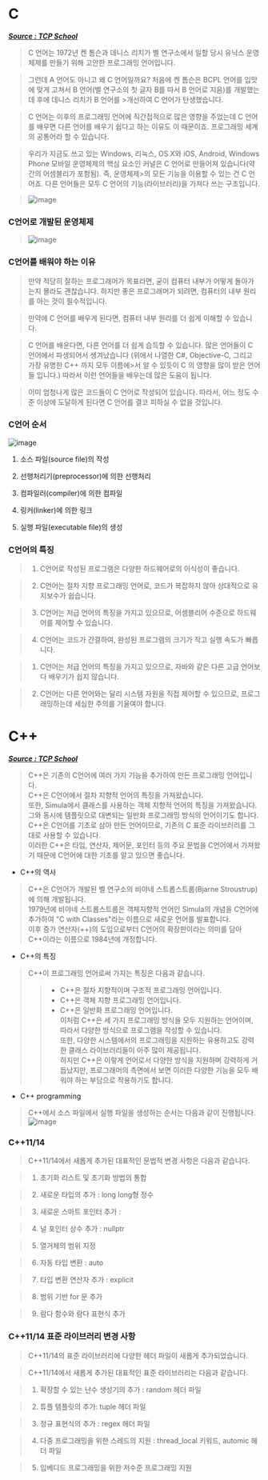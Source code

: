 # C
[***Source : TCP School***](http://www.tcpschool.com/)
>C 언어는 1972년 켄 톰슨과 데니스 리치가 벨 연구소에서 일할 당시 유닉스 운영체제를 만들기 위해 고안한 프로그래밍 언어입니다.

>그런데 A 언어도 아니고 왜 C 언어일까요? 처음에 켄 톰슨은 BCPL 언어를 입맛에 맞게 고쳐서 B 언어(벨 연구소의 첫 글자 B를 따서 B 언어로 지음)를 개발했는데 후에 데니스 리치가 B 언어를 >개선하여 C 언어가 탄생했습니다.

>C 언어는 이후의 프로그래밍 언어에 직간접적으로 많은 영향을 주었는데 C 언어를 배우면 다른 언어를 배우기 쉽다고 하는 이유도 이 때문이죠. 프로그래밍 세계의 공통어라 할 수 있습니다.

>우리가 지금도 쓰고 있는 Windows, 리눅스, OS X와 iOS, Android, Windows Phone 모바일 운영체제의 핵심 요소인 커널은 C 언어로 만들어져 있습니다(약간의 어셈블리가 포함됨). 즉, 운영체제>의 모든 기능을 이용할 수 있는 건 C 언어죠. 다른 언어들은 모두 C 언어의 기능(라이브러리)을 가져다 쓰는 구조입니다.


>![image](https://user-images.githubusercontent.com/51119920/218312144-07c915f6-82e3-4589-bac0-c2ccb0cb6567.png)


### C언어로 개발된 운영체제

>![image](https://user-images.githubusercontent.com/51119920/218312161-aac31359-9c2a-4b2a-9658-230e28842d36.png)


### C언어를 배워야 하는 이유
>만약 적당히 잘하는 프로그래머가 목표라면, 굳이 컴퓨터 내부가 어떻게 돌아가는지 몰라도 괜찮습니다. 하지만 좋은 프로그래머가 되려면, 컴퓨터의 내부 원리를 아는 것이 필수적입니다.

>만약에 C 언어를 배우게 된다면, 컴퓨터 내부 원리를 더 쉽게 이해할 수 있습니다.

>C 언어를 배운다면, 다른 언어를 더 쉽게 습득할 수 있습니다. 많은 언어들이 C 언어에서 파생되어서 생겨났습니다 (위에서 나열한 C#, Objective-C, 그리고 가장 유명한 C++ 까지 모두 이름에>서 알 수 있듯이 C 의 영향을 많이 받은 언어들 입니다.) 따라서 이런 언어들을 배우는데 많은 도움이 됩니다.

>이미 엄청나게 많은 코드들이 C 언어로 작성되어 있습니다. 따라서, 어느 정도 수준 이상에 도달하게 된다면 C 언어를 결코 피하실 수 없을 것입니다.

### C언어 순서

![image](https://user-images.githubusercontent.com/51119920/218459418-54a40785-45da-4a6e-96f2-d15a95ff7e2b.png)

1. 소스 파일(source file)의 작성

2. 선행처리기(preprocessor)에 의한 선행처리

3. 컴파일러(compiler)에 의한 컴파일

4. 링커(linker)에 의한 링크

5. 실행 파일(executable file)의 생성



### C언어의 특징

>1. C언어로 작성된 프로그램은 다양한 하드웨어로의 이식성이 좋습니다.

>2. C언어는 절차 지향 프로그래밍 언어로, 코드가 복잡하지 않아 상대적으로 유지보수가 쉽습니다.

>3. C언어는 저급 언어의 특징을 가지고 있으므로, 어셈블리어 수준으로 하드웨어를 제어할 수 있습니다.

> 4. C언어는 코드가 간결하여, 완성된 프로그램의 크기가 작고 실행 속도가 빠릅니다.

 
>1. C언어는 저급 언어의 특징을 가지고 있으므로, 자바와 같은 다른 고급 언어보다 배우기가 쉽지 않습니다.

>2. C언어는 다른 언어와는 달리 시스템 자원을 직접 제어할 수 있으므로, 프로그래밍하는데 세심한 주의를 기울여야 합니다.






# C++
[***Source : TCP School***](http://www.tcpschool.com/)
>C++은 기존의 C언어에 여러 가지 기능을 추가하여 만든 프로그래밍 언어입니다.  
C++은 C언어에서 절차 지향적 언어의 특징을 가져왔습니다.  
또한, Simula에서 클래스를 사용하는 객체 지향적 언어의 특징을 가져왔습니다.   
그와 동시에 템플릿으로 대변되는 일반화 프로그래밍 방식의 언어이기도 합니다.  
C++은 C언어를 기초로 삼아 만든 언어이므로, 기존의 C 표준 라이브러리를 그대로 사용할 수 있습니다.   
이러한 C++은 타입, 연산자, 제어문, 포인터 등의 주요 문법을 C언어에서 가져왔기 때문에 C언어에 대한 기초를 알고 있으면 좋습니다.  

* C++의 역사
>C++은 C언어가 개발된 벨 연구소의 비야네 스트롭스트룹(Bjarne Stroustrup)에 의해 개발됩니다.  
1979년에 비야네 스트롭스트룹은 객체지향적 언어인 Simula의 개념을 C언어에 추가하여 "C with Classes"라는 이름으로 새로운 언어를 발표합니다.  
이후 증가 연산자(++)의 도입으로부터 C언어의 확장판이라는 의미를 담아 C++이라는 이름으로 1984년에 개정합니다.  

* C++의 특징
>C++이 프로그래밍 언어로써 가지는 특징은 다음과 같습니다.  
>> - C++은 절차 지향적이며 구조적 프로그래밍 언어입니다.  
>> - C++은 객체 지향 프로그래밍 언어입니다.  
>> - C++은 일반화 프로그래밍 언어입니다.  
>>이처럼 C++은 세 가지 프로그래밍 방식을 모두 지원하는 언어이며, 따라서 다양한 방식으로 프로그램을 작성할 수 있습니다.  
>>또한, 다양한 시스템에서의 프로그래밍을 지원하는 유용하고도 강력한 클래스 라이브러리들이 아주 많이 제공됩니다.  
>>하지만 C++은 이렇게 언어로서 다양한 방식을 지원하며 강력하게 거듭났지만, 프로그래머의 측면에서 보면 이러한 다양한 기능을 모두 배워야 하는 부담으로 작용하기도 합니다.  

* C++ programming
>C++에서 소스 파일에서 실행 파일을 생성하는 순서는 다음과 같이 진행됩니다.
>![image](https://user-images.githubusercontent.com/51119920/218312756-711f6fd0-d501-4ddc-9814-7a9a146f7b88.png)


### C++11/14

>C++11/14에서 새롭게 추가된 대표적인 문법적 변경 사항은 다음과 같습니다.

 

>1. 초기화 리스트 및 초기화 방법의 통합

>2. 새로운 타입의 추가 : long long형 정수

>3. 새로운 스마트 포인터 추가 : 

>4. 널 포인터 상수 추가 : nullptr

>5. 열거체의 범위 지정

>6. 자동 타입 변환 : auto

>7. 타입 변환 연산자 추가 : explicit

>8. 범위 기반 for 문 추가

>9. 람다 함수와 람다 표현식 추가

### C++11/14 표준 라이브러리 변경 사항
>C++11/14의 표준 라이브러리에 다양한 헤더 파일이 새롭게 추가되었습니다.

>C++11/14에서 새롭게 추가된 대표적인 표준 라이브러리는 다음과 같습니다.

 

>1. 확장할 수 있는 난수 생성기의 추가 : random 헤더 파일

>2. 튜플 템플릿의 추가: tuple 헤더 파일

>3. 정규 표현식의 추가 : regex 헤더 파일

>4. 다중 프로그래밍을 위한 스레드의 지원 : thread_local 키워드, automic 헤더 파일

>5. 임베디드 프로그래밍을 위한 저수준 프로그래밍 지원
